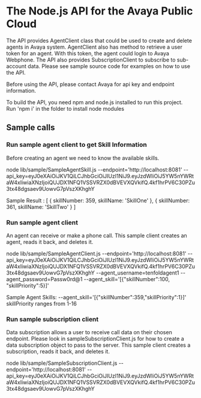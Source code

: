# The Node.js API for the Avaya Public Cloud
The API provides AgentClient class that could be used to create and delete agents in Avaya system. AgentClient also has method to retrieve a user token for an agent.  With this token, the agent could login to Avaya Webphone. The API also provides SubscriptionClient to subscribe to sub-account data.  Please see sample source code for examples on how to use the API.

Before using the API, please contact Avaya for api key and endpoint information.

To build the API, you need npm and node.js installed to run this project.  
Run 'npm i' in the folder to install node modules

##  Sample calls

### Run sample agent client to get Skill Information
Before creating an agent we need to know the available skills.

node lib/sample/SampleAgentSkill.js 
--endpoint='http://localhost:8081' --api_key=eyJ0eXAiOiJKV1QiLCJhbGciOiJIUzI1NiJ9.eyJzdWIiOiJ5YW5nYWRtaW4xIiwiaXNzIjoiQUJDX1NFQ1VSSVRZX0dBVEVXQVkifQ.4kf1hrPV6C30PZu3tx48dgsaev9UowvG7pVszXKhghY 

Sample Result : [ { skillNumber: 359, skillName: 'SkillOne' },
                  { skillNumber: 361, skillName: 'SkillTwo' } ]

### Run sample agent client
An agent can receive or make a phone call.
This sample client creates an agent, reads it back, and deletes it.

node lib/sample/SampleAgentClient.js 
--endpoint='http://localhost:8081' --api_key=eyJ0eXAiOiJKV1QiLCJhbGciOiJIUzI1NiJ9.eyJzdWIiOiJ5YW5nYWRtaW4xIiwiaXNzIjoiQUJDX1NFQ1VSSVRZX0dBVEVXQVkifQ.4kf1hrPV6C30PZu3tx48dgsaev9UowvG7pVszXKhghY 
--agent_username=tenfoldagent1 
--agent_password=Passw0rd@1 
--agent_skill='[{"skillNumber":100, "skillPriority":5}]'

Sample Agent Skills: --agent_skill='[{"skillNumber":359,"skillPriority":1}]'
skillPriority ranges from 1-16

### Run sample subscription client
Data subscription allows a user to receive call data on their chosen endpoint.
Please look in sampleSubscriptionClient.js for how to create
a data subscription object to pass to the server.
This sample client creates a subscription, reads it back, and deletes it.

node lib/sample/SampleSubscriptionClient.js --endpoint='http://localhost:8081' --api_key=eyJ0eXAiOiJKV1QiLCJhbGciOiJIUzI1NiJ9.eyJzdWIiOiJ5YW5nYWRtaW4xIiwiaXNzIjoiQUJDX1NFQ1VSSVRZX0dBVEVXQVkifQ.4kf1hrPV6C30PZu3tx48dgsaev9UowvG7pVszXKhghY
